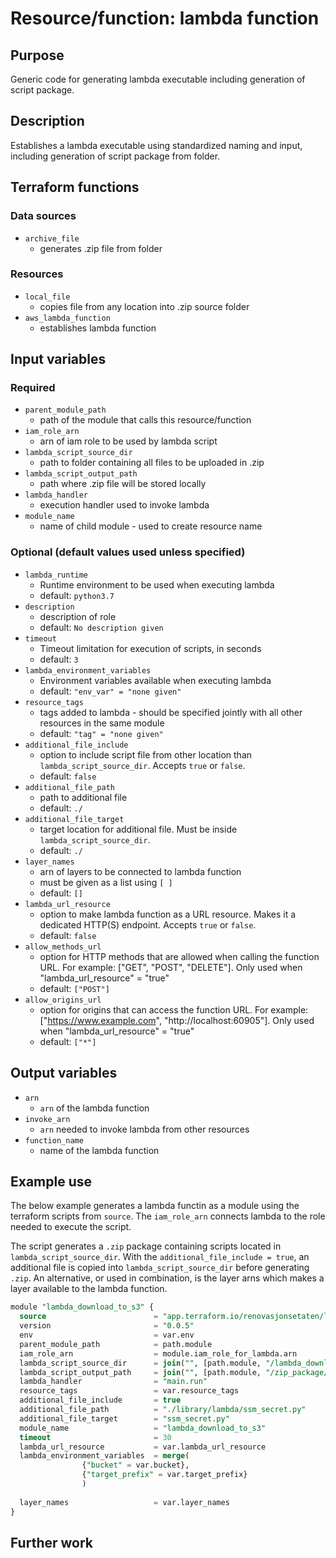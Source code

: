 # Resource/function: lambda function

## Purpose
Generic code for generating lambda executable including generation of script package.

## Description
Establishes a lambda executable using standardized naming and input, including generation of script package from folder. 

## Terraform functions

### Data sources
- `archive_file`
    - generates .zip file from folder

### Resources
- `local_file`
    - copies file from any location into .zip source folder
- `aws_lambda_function` 
    - establishes lambda function 

## Input variables
### Required
- `parent_module_path`
    - path of the module that calls this resource/function
- `iam_role_arn`
    - arn of iam role to be used by lambda script
- `lambda_script_source_dir`
    - path to folder containing all files to be uploaded in .zip
- `lambda_script_output_path`
    - path where .zip file will be stored locally
- `lambda_handler`
    - execution handler used to invoke lambda
- `module_name`
    - name of child module - used to create resource name

### Optional (default values used unless specified)
- `lambda_runtime`
    - Runtime environment to be used when executing lambda
    - default: `python3.7`
- `description`
    - description of role
    - default: `No description given`
- `timeout`
    - Timeout limitation for execution of scripts, in seconds
    - default: `3`
- `lambda_environment_variables`
    - Environment variables available when executing lambda
    - default: `"env_var" = "none given"`
- `resource_tags`
    - tags added to lambda - should be specified jointly with all other resources in the same module
    - default: `"tag" = "none given"`
- `additional_file_include`
    - option to include script file from other location than `lambda_script_source_dir`. Accepts `true` or `false`.
    - default: `false`
- `additional_file_path`
    - path to additional file
    - default: `./`
- `additional_file_target`
    - target location for additional file. Must be inside `lambda_script_source_dir`. 
    - default: `./`
- `layer_names`
    - arn of layers to be connected to lambda function
    - must be given as a list using `[ ]`
    - default: `[]`
- `lambda_url_resource`
    - option to make lambda function as a URL resource. Makes it a dedicated HTTP(S) endpoint. Accepts `true` or `false`.
    - default: `false`
- `allow_methods_url`
    - option for HTTP methods that are allowed when calling the function URL. For example: ["GET", "POST", "DELETE"]. Only used when "lambda_url_resource" = "true"
    - default: `["POST"]`
- `allow_origins_url`
    - option for origins that can access the function URL. For example: ["https://www.example.com", "http://localhost:60905"]. Only used when "lambda_url_resource" = "true"
    - default: `["*"]`

## Output variables
- `arn`
    - `arn` of the lambda function
- `invoke_arn`
    - `arn` needed to invoke lambda from other resources
- `function_name`
    - name of the lambda function

## Example use
The below example generates a lambda functin as a module using the terraform scripts from `source`. The `iam_role_arn` connects lambda to the role needed to execute the script. 

The script generates a `.zip` package containing scripts located in `lambda_script_source_dir`. With the `additional_file_include = true`, an additional file is copied into `lambda_script_source_dir` before generating `.zip`. An alternative, or used in combination, is the layer arns which makes a layer available to the lambda function.

```sql
module "lambda_download_to_s3" {
  source                        = "app.terraform.io/renovasjonsetaten/lambda-function/aws"
  version                       = "0.0.5"
  env                           = var.env
  parent_module_path            = path.module
  iam_role_arn                  = module.iam_role_for_lambda.arn
  lambda_script_source_dir      = join("", [path.module, "/lambda_download_to_s3"])
  lambda_script_output_path     = join("", [path.module, "/zip_package/"])
  lambda_handler                = "main.run"
  resource_tags                 = var.resource_tags
  additional_file_include       = true
  additional_file_path          = "./library/lambda/ssm_secret.py"
  additional_file_target        = "ssm_secret.py"
  module_name                   = "lambda_download_to_s3"
  timeout                       = 30
  lambda_url_resource           = var.lambda_url_resource
  lambda_environment_variables  = merge(    
                {"bucket" = var.bucket},
                {"target_prefix" = var.target_prefix}
                )
  
  layer_names                   = var.layer_names
}
```

## Further work
